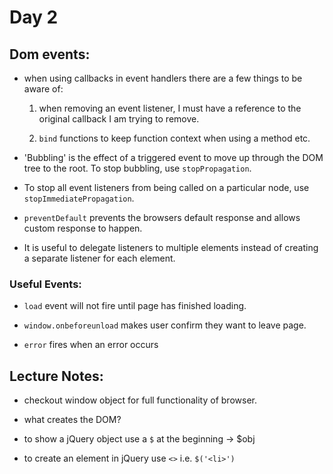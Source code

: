 # Day 2

## Dom events:

* when using callbacks in event handlers there are a few things to be aware of:

  1. when removing an event listener, I must have a reference to the original callback I am trying to remove.

  2. `bind` functions to keep function context when using a method etc.

* 'Bubbling' is the effect of a triggered event to move up through the DOM tree to the root. To stop bubbling, use `stopPropagation`.

* To stop all event listeners from being called on a particular node, use `stopImmediatePropagation`.

*  `preventDefault` prevents the browsers default response and allows custom response to happen.

* It is useful to delegate listeners to multiple elements instead of creating a separate listener for each element.

### Useful Events:

* `load` event will not fire until page has finished loading.

* `window.onbeforeunload` makes user confirm they want to leave page.

* `error` fires when an error occurs

## Lecture Notes:

* checkout window object for full functionality of browser.

* what creates the DOM?

* to show a jQuery object use a `$` at the beginning -> $obj

* to create an element in jQuery use `<>` i.e. `$('<li>')`